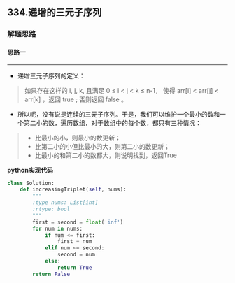 ## 334.递增的三元子序列
### 解题思路
#### 思路一
****
- 递增三元子序列的定义：
> 如果存在这样的 i, j, k,  且满足 0 ≤ i < j < k ≤ n-1，
使得 arr[i] < arr[j] < arr[k] ，返回 true ; 否则返回 false 。
- 所以呢，没有说是连续的三元子序列。于是，我们可以维护一个最小的数和一个第二小的数，遍历数组，对于数组中的每个数，都只有三种情况：
> - 比最小的小，则最小的数更新；
> - 比第二小的小但比最小的大，则第二小的数更新；
> - 比最小的和第二小的数都大，则说明找到，返回True

**python实现代码**
```python
class Solution:
    def increasingTriplet(self, nums):
        """
        :type nums: List[int]
        :rtype: bool
        """
        first = second = float('inf')
        for num in nums:
            if num <= first:
                first = num
            elif num <= second:
                second = num
            else:
                return True
        return False

```

